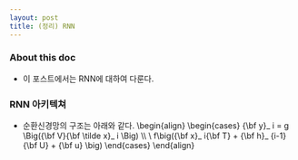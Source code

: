 ```yaml
---
layout: post 
title: (정리) RNN
---
```


### About this doc 

- 이 포스트에서는 RNN에 대하여 다룬다. 

### RNN 아키텍쳐

- 순환신경망의 구조는 아래와 같다. 
\begin{align}
\begin{cases}
{\bf y}_ i = g \Big({\bf V}{\bf \tilde x}_ i \Big)  \\\\ \\ 
f\big({\bf x}_ i{\bf T} + {\bf h}_ {i-1} {\bf U} + {\bf u} \big)
\end{cases}
\end{align}

